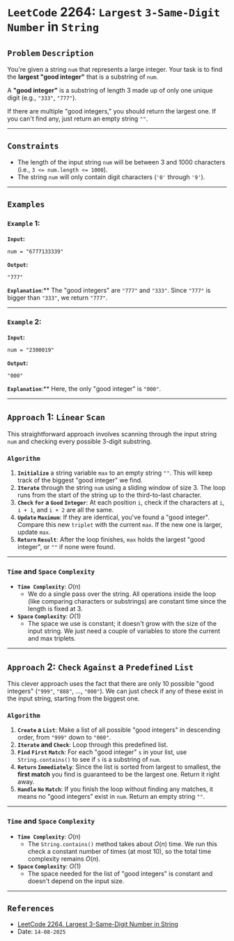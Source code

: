 # `LeetCode` 2264: `Largest` `3-Same-Digit` `Number` in `String`

## `Problem` `Description`

You're given a string `num` that represents a large integer. Your task is to find the **largest "good integer"** that is a substring of `num`.

A **"good integer"** is a substring of length 3 made up of only one unique digit (e.g., `"333"`, `"777"`).

If there are multiple "good integers," you should return the largest one. If you can't find any, just return an empty string `""`.

-----

## `Constraints`

- The length of the input string `num` will be between 3 and 1000 characters (i.e., `3 <= num.length <= 1000`).
- The string `num` will only contain digit characters (`'0'` through `'9'`).

-----

## **`Examples`**

### **`Example`** 1:

**`Input`:**

```
num = "6777133339"
```

**`Output`:**

```
"777"
```

**`Explanation`**:\*\* The "good integers" are `"777"` and `"333"`. Since `"777"` is bigger than `"333"`, we return `"777"`.

-----

### **`Example`** 2:

**`Input`:**

```
num = "2300019"
```

**`Output`:**

```
"000"
```

**`Explanation`**:\*\* Here, the only "good integer" is `"000"`.

-----

## `Approach` 1: `Linear` `Scan`

This straightforward approach involves scanning through the input string `num` and checking every possible 3-digit substring.

### `Algorithm`

1.  **`Initialize`** a string variable `max` to an empty string `""`. This will keep track of the biggest "good integer" we find.
2.  **`Iterate`** through the string `num` using a sliding window of size 3. The loop runs from the start of the string up to the third-to-last character.
3.  **`Check` `for` a `Good` `Integer`**: At each position `i`, check if the characters at `i`, `i + 1`, and `i + 2` are all the same.
4.  **`Update` `Maximum`**: If they are identical, you've found a "good integer". Compare this new `triplet` with the current `max`. If the new one is larger, update `max`.
5.  **`Return` `Result`**: After the loop finishes, `max` holds the largest "good integer", or `""` if none were found.

-----

### `Time` and `Space` `Complexity`

- **`Time Complexity`**: $O(n)$
    - We do a single pass over the string. All operations inside the loop (like comparing characters or substrings) are constant time since the length is fixed at 3.
- **`Space` `Complexity`**: $O(1)$
    - The space we use is constant; it doesn't grow with the size of the input string. We just need a couple of variables to store the current and max triplets.

-----

## `Approach` 2: `Check` `Against` a `Predefined` `List`

This clever approach uses the fact that there are only 10 possible "good integers" (`"999"`, `"888"`, ..., `"000"`). We can just check if any of these exist in the input string, starting from the biggest one.

### `Algorithm`

1.  **`Create` a `List`**: Make a list of all possible "good integers" in descending order, from `"999"` down to `"000"`.
2.  **`Iterate` and `Check`**: Loop through this predefined list.
3.  **`Find` `First` `Match`**: For each "good integer" `s` in your list, use `String.contains()` to see if `s` is a substring of `num`.
4.  **`Return` `Immediately`**: Since the list is sorted from largest to smallest, the **first match** you find is guaranteed to be the largest one. Return it right away.
5.  **`Handle` `No` `Match`**: If you finish the loop without finding any matches, it means no "good integers" exist in `num`. Return an empty string `""`.

-----

### `Time` and `Space` `Complexity`

- **`Time Complexity`**: $O(n)$
    - The `String.contains()` method takes about $O(n)$ time. We run this check a constant number of times (at most 10), so the total time complexity remains $O(n)$.
- **`Space` `Complexity`**: $O(1)$
    - The space needed for the list of "good integers" is constant and doesn't depend on the input size.

-----

## `References`

- [LeetCode 2264. Largest 3-Same-Digit Number in String](https://leetcode.com/problems/largest-3-same-digit-number-in-string/)
- Date: `14-08-2025`